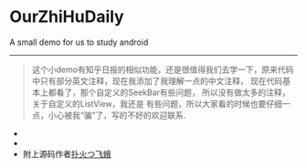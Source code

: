 OurZhiHuDaily
=============

A small demo for us to study android

--------
>这个小demo有知乎日报的相似功能，还是很值得我们去学一下，原来代码中只有部分英文注释，现在我添加了我理解一点的中文注释，
>现在代码基本上都看了，那个自定义的SeekBar有些问题， 所以没有做太多的注释，关于自定义的ListView，我还是
>有些问题，所以大家看的时候也要仔细一点，小心被我“骗”了，写的不好的欢迎联系.

- [ClownQiang email]:(www.dai1019439568)
- [ClownQiang QQ]: 1019439568
- 附上源码作者[扑火つ飞蛾](http://www.eoeandroid.com/thread-321050-1-1.html)